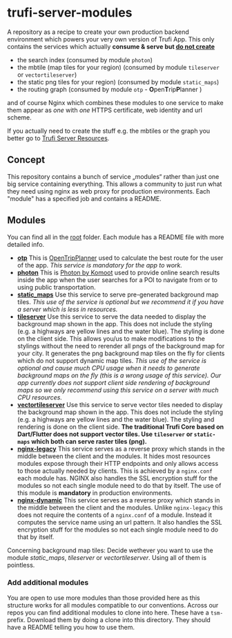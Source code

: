 # trufi-server-modules

A repository as a recipe to create your own production backend environment which powers your very own version of Trufi App. This only contains the services which actually **consume & serve but <u>do not create</u>**

- the search index (consumed by module `photon`)
- the mbtile (map tiles for your region) (consumed by module `tileserver` or `vectortileserver`)
- the static png tiles for your region) (consumed by module `static_maps`)
- the routing graph (consumed by module `otp` - **O**pen**T**rip**P**lanner )

and of course Nginx which combines these modules to one service to make them appear as _one_ with _one_ HTTPS certificate, web identity and url scheme.

If you actually need to create the stuff e.g. the mbtiles or the graph you better go to [Trufi Server Resources](https://github.com/trufi-association/trufi-server-resources).

## Concept

This repository contains a bunch of service „modules“ rather than just one big service containing everything. This allows a community to just run what they need using nginx as web proxy for production environments. Each "module" has a specified job and contains a README.

## Modules

You can find all in the [root](.) folder. Each module has a README file with more detailed info.

- **[otp](./otp)**
  This is [OpenTripPlanner](https://opentripplanner.org) used to calculate the best route for the user of the app. _This service is mandatory for the app to work._
- **[photon](./photon)**
  This is [Photon by Komoot](https://photon.komoot.io) used to provide online search results inside the app when the user searches for a POI to navigate from or to using public transportation.
- **[static_maps](./static_maps)**
  Use this service to serve pre-generated background map tiles. _This use of the service is optional but we recommend it if you have a server which is less in resources._
- **[tileserver](./tileserver)**
  Use this service to serve the data needed to display the background map shown in the app. This does not include the styling (e.g. a highways are yellow lines and the water blue). The styling is done on the client side. This allows you/us to make modifications to the stylings without the need to rerender all pngs of the background map for your city. It generates the png background map tiles on the fly for clients which do not support dynamic map tiles. _This use of the service is optional and cause much CPU usage when it needs to generate background maps on the fly (this is a wrong usage of this service). Our app currently does not support client side rendering of background maps so we only recommend using this service on a server with much CPU resources._
- **[vectortileserver](./vectortileserver/)**
  Use this service to serve vector tiles needed to display the background map shown in the app. This does not include the styling (e.g. a highways are yellow lines and the water blue). The styling and rendering is done on the client side. **The traditional Trufi Core based on Dart/Flutter does not support vector tiles. Use `tileserver` or `static-maps` which both can serve raster tiles (png).**
- **[nginx-legacy](./nginx-legacy)**
  This service serves as a reverse proxy which stands in the middle between the client and the modules. It hides most resources modules expose through their HTTP endpoints and only allows access to those actually needed by clients. This is achieved by a `nginx.conf` each module has. NGINX also handles the SSL encryption stuff for the modules so not each single module need to do that by itself. The use of this module is **mandatory** in production environments.
- **[nginx-dynamic](./nginx-dynamic)**
  This service serves as a reverse proxy which stands in the middle between the client and the modules. Unlike `nginx-legacy` this does not require the contents of a `nginx.conf` of a module. Instead it computes the service name using an url pattern. It also handles the SSL encryption stuff for the modules so not each single module need to do that by itself.

Concerning background map tiles: Decide wethever you want to use the module _static_maps_, _tileserver_ or _vectortileserver_. Using all of them is pointless.

### Add additional modules

You are open to use more modules than those provided here as this structure works for all modules compatible to our conventions. Across our repos you can find additional modules to clone into here. These have a `tsm-` prefix. Download them by doing a clone into this directory. They should have a README telling you how to use them.
